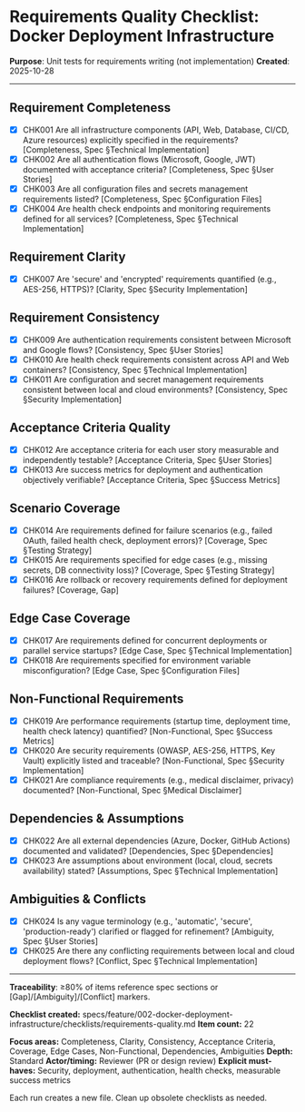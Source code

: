 # Requirements Quality Checklist: Docker Deployment Infrastructure

**Purpose**: Unit tests for requirements writing (not implementation)
**Created**: 2025-10-28

---

## Requirement Completeness
- [x] CHK001 Are all infrastructure components (API, Web, Database, CI/CD, Azure resources) explicitly specified in the requirements? [Completeness, Spec §Technical Implementation]
- [x] CHK002 Are all authentication flows (Microsoft, Google, JWT) documented with acceptance criteria? [Completeness, Spec §User Stories]
- [x] CHK003 Are all configuration files and secrets management requirements listed? [Completeness, Spec §Configuration Files]
- [x] CHK004 Are health check endpoints and monitoring requirements defined for all services? [Completeness, Spec §Technical Implementation]

## Requirement Clarity
- [x] CHK007 Are 'secure' and 'encrypted' requirements quantified (e.g., AES-256, HTTPS)? [Clarity, Spec §Security Implementation]

## Requirement Consistency
- [x] CHK009 Are authentication requirements consistent between Microsoft and Google flows? [Consistency, Spec §User Stories]
- [x] CHK010 Are health check requirements consistent across API and Web containers? [Consistency, Spec §Technical Implementation]
- [x] CHK011 Are configuration and secret management requirements consistent between local and cloud environments? [Consistency, Spec §Security Implementation]

## Acceptance Criteria Quality
- [x] CHK012 Are acceptance criteria for each user story measurable and independently testable? [Acceptance Criteria, Spec §User Stories]
- [x] CHK013 Are success metrics for deployment and authentication objectively verifiable? [Acceptance Criteria, Spec §Success Metrics]

## Scenario Coverage
- [x] CHK014 Are requirements defined for failure scenarios (e.g., failed OAuth, failed health check, deployment errors)? [Coverage, Spec §Testing Strategy]
- [x] CHK015 Are requirements specified for edge cases (e.g., missing secrets, DB connectivity loss)? [Coverage, Spec §Testing Strategy]
- [x] CHK016 Are rollback or recovery requirements defined for deployment failures? [Coverage, Gap]

## Edge Case Coverage
- [x] CHK017 Are requirements defined for concurrent deployments or parallel service startups? [Edge Case, Spec §Technical Implementation]
- [x] CHK018 Are requirements specified for environment variable misconfiguration? [Edge Case, Spec §Configuration Files]

## Non-Functional Requirements
- [x] CHK019 Are performance requirements (startup time, deployment time, health check latency) quantified? [Non-Functional, Spec §Success Metrics]
- [x] CHK020 Are security requirements (OWASP, AES-256, HTTPS, Key Vault) explicitly listed and traceable? [Non-Functional, Spec §Security Implementation]
- [x] CHK021 Are compliance requirements (e.g., medical disclaimer, privacy) documented? [Non-Functional, Spec §Medical Disclaimer]

## Dependencies & Assumptions
- [x] CHK022 Are all external dependencies (Azure, Docker, GitHub Actions) documented and validated? [Dependencies, Spec §Dependencies]
- [x] CHK023 Are assumptions about environment (local, cloud, secrets availability) stated? [Assumptions, Spec §Technical Implementation]

## Ambiguities & Conflicts
- [x] CHK024 Is any vague terminology (e.g., 'automatic', 'secure', 'production-ready') clarified or flagged for refinement? [Ambiguity, Spec §User Stories]
- [x] CHK025 Are there any conflicting requirements between local and cloud deployment flows? [Conflict, Spec §Technical Implementation]

---

**Traceability**: ≥80% of items reference spec sections or [Gap]/[Ambiguity]/[Conflict] markers.

**Checklist created:** specs/feature/002-docker-deployment-infrastructure/checklists/requirements-quality.md
**Item count:** 22

**Focus areas:** Completeness, Clarity, Consistency, Acceptance Criteria, Coverage, Edge Cases, Non-Functional, Dependencies, Ambiguities
**Depth:** Standard
**Actor/timing:** Reviewer (PR or design review)
**Explicit must-haves:** Security, deployment, authentication, health checks, measurable success metrics

Each run creates a new file. Clean up obsolete checklists as needed.